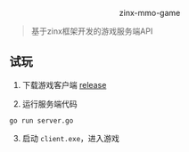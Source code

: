 <p align="center"> zinx-mmo-game </p>

> 基于zinx框架开发的游戏服务端API

## 试玩

1. 下载游戏客户端 [release](https://github.com/gaowei-space/zinx-mmo-game/releases/download/0.0.1/client.tar.gz)

2. 运行服务端代码
```
go run server.go
```

3. 启动 `client.exe`，进入游戏